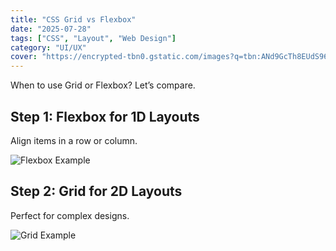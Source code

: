 ```yaml
---
title: "CSS Grid vs Flexbox"
date: "2025-07-28"
tags: ["CSS", "Layout", "Web Design"]
category: "UI/UX"
cover: "https://encrypted-tbn0.gstatic.com/images?q=tbn:ANd9GcTh8EUdS96I6-wo_fDl-eqp7w-c53l8ABANtPmLnkvOi1KX2oe5y0zOWKlFgSW6fuTeMIY&usqp=CAU"
---
```


When to use Grid or Flexbox? Let’s compare.

## Step 1: Flexbox for 1D Layouts
Align items in a row or column.

![Flexbox Example](https://encrypted-tbn0.gstatic.com/images?q=tbn:ANd9GcTh8EUdS96I6-wo_fDl-eqp7w-c53l8ABANtPmLnkvOi1KX2oe5y0zOWKlFgSW6fuTeMIY&usqp=CAU)

## Step 2: Grid for 2D Layouts
Perfect for complex designs.

![Grid Example](https://encrypted-tbn0.gstatic.com/images?q=tbn:ANd9GcTh8EUdS96I6-wo_fDl-eqp7w-c53l8ABANtPmLnkvOi1KX2oe5y0zOWKlFgSW6fuTeMIY&usqp=CAU)